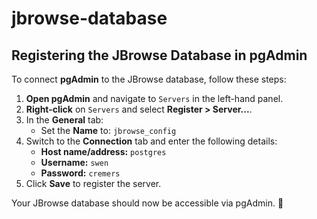 # jbrowse-database

## Registering the JBrowse Database in pgAdmin

To connect **pgAdmin** to the JBrowse database, follow these steps:

1. **Open pgAdmin** and navigate to `Servers` in the left-hand panel.
2. **Right-click** on `Servers` and select **Register > Server...**.
3. In the **General** tab:
   - Set the **Name** to: `jbrowse_config`
4. Switch to the **Connection** tab and enter the following details:
   - **Host name/address:** `postgres`
   - **Username:** `swen`
   - **Password:** `cremers`
5. Click **Save** to register the server.

Your JBrowse database should now be accessible via pgAdmin. 🎉
